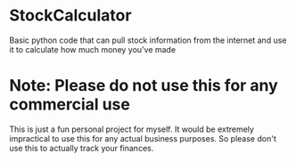 # StockCalculator
Basic python code that can pull stock information from the internet and use it to calculate how much money you've made

# Note: Please do not use this for any commercial use
This is just a fun personal project for myself. It would be extremely impractical to use this for any actual business
purposes. So please don't use this to actually track your finances.
